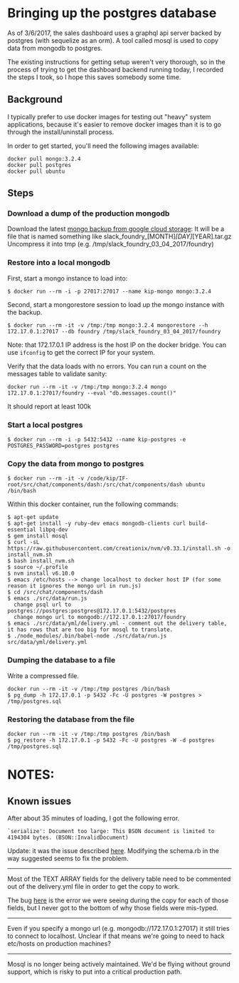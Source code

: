 # Bringing up the postgres database

As of 3/6/2017, the sales dashboard uses a graphql api server backed by postgres (with sequelize as an orm). A tool called mosql is used to copy data from mongodb to postgres. 

The existing instructions for getting setup weren't very thorough, so in the process of trying to get the dashboard backend running today, I recorded the steps I took, so I hope this saves somebody some time.

## Background

I typically prefer to use docker images for testing out "heavy" system applications, because it's easier to remove docker images than it is to go through the install/uninstall process.

In order to get started, you'll need the following images available:
```
docker pull mongo:3.2.4
docker pull postgres
docker pull ubuntu
```

## Steps

### Download a dump of the production mongodb

Download the latest [mongo backup from google cloud storage](https://console.cloud.google.com/storage/browser/kip-db-dump/latest/?project=kip-styles&authuser=0):
It will be a file that is named something like slack_foundry_[MONTH]_[DAY]_[YEAR].tar.gz
Uncompress it into tmp (e.g. /tmp/slack_foundry_03_04_2017/foundry)

### Restore into a local mongodb

First, start a mongo instance to load into:
```
$ docker run --rm -i -p 27017:27017 --name kip-mongo mongo:3.2.4
```

Second, start a mongorestore session to load up the mongo instance with the backup.
```
$ docker run --rm -it -v /tmp:/tmp mongo:3.2.4 mongorestore --h 172.17.0.1:27017 --db foundry /tmp/slack_foundry_03_04_2017/foundry
```

Note: that 172.17.0.1 IP address is the host IP on the docker bridge. You can use `ifconfig` to get the correct IP for your system.

Verify that the data loads with no errors. You can run a count on the messages table to validate sanity:
```
docker run --rm -it -v /tmp:/tmp mongo:3.2.4 mongo 172.17.0.1:27017/foundry --eval "db.messages.count()"
```
It should report at least 100k 

### Start a local postgres

```
$ docker run --rm -i -p 5432:5432 --name kip-postgres -e POSTGRES_PASSWORD=postgres postgres
```

### Copy the data from mongo to postgres

```
$ docker run --rm -it -v /code/kip/IF-root/src/chat/components/dash:/src/chat/components/dash ubuntu /bin/bash
```

Within this docker container, run the following commands:
```
$ apt-get update
$ apt-get install -y ruby-dev emacs mongodb-clients curl build-essential libpq-dev
$ gem install mosql
$ curl -sL https://raw.githubusercontent.com/creationix/nvm/v0.33.1/install.sh -o install_nvm.sh
$ bash install_nvm.sh
$ source ~/.profile
$ nvm install v6.10.0
$ emacs /etc/hosts --> change localhost to docker host IP (for some reason it ignores the mongo url in run.js)
$ cd /src/chat/components/dash
$ emacs ./src/data/run.js 
  change psql url to postgres://postgres:postgres@172.17.0.1:5432/postgres
  change mongo url to mongodb://172.17.0.1:27017/foundry
$ emacs ./src/data/yml/delivery.yml - comment out the delivery table, it has rows that are too big for mosql to translate.
$ ./node_modules/.bin/babel-node ./src/data/run.js src/data/yml/delivery.yml
```

### Dumping the database to a file

Write a compressed file.
```
docker run --rm -it -v /tmp:/tmp postgres /bin/bash
$ pg_dump -h 172.17.0.1 -p 5432 -Fc -U postgres -W postgres > /tmp/postgres.sql
```

### Restoring the database from the file
```
docker run --rm -it -v /tmp:/tmp postgres /bin/bash
$ pg_restore -h 172.17.0.1 -p 5432 -Fc -U postgres -W -d postgres /tmp/postgres.sql
```

# NOTES:

## Known issues

After about 35 minutes of loading, I got the following error.
```
`serialize': Document too large: This BSON document is limited to 4194304 bytes. (BSON::InvalidDocument)
```

Update: it was the issue described [here](https://github.com/stripe/mosql/issues/101). Modifying the schema.rb in the way suggested seems to fix the problem.

---

Most of the TEXT ARRAY fields for the delivery table need to be commented out of the delivery.yml file in order to get the copy to work.

The bug [here](https://github.com/brainspec/enumerize/issues/245) is the error we were seeing during the copy for each of those fields, but I never got to the bottom of why those fields were mis-typed.

---

Even if you specify a mongo url (e.g. mongodb://172.17.0.1:27017) it still tries to connect to localhost. Unclear if that means we're going to need to hack etc/hosts on production machines?

---

Mosql is no longer being actively maintained. We'd be flying without ground support, which is risky to put into a critical production path.
